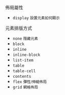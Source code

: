佈局屬性
- `display` <small>設置元素如何顯示</small>

元素排版方式
- `none` <small>隱藏元素</small>
- `block` 
- `inline`
- `inline-block`
- `list-item`
- `table`
- `table-cell`
- `contents`
- `flex` <small>彈性/伸縮佈局</small>
- `grid` <small>網格佈局</small>



